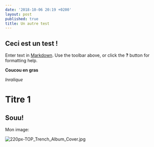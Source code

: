 ```yaml
---
date: '2018-10-06 20:19 +0200'
layout: post
published: true
title: Un autre test
---
```

## Ceci est un test !

Enter text in [Markdown](http://daringfireball.net/projects/markdown/). Use the toolbar above, or click the **?** button for formatting help.

**Coucou en gras**

_Inralique_

# Titre 1

## Souu!

Mon image:

![220px-TOP_Trench_Album_Cover.jpg]({{site.baseurl}}/assets/pictures/220px-TOP_Trench_Album_Cover.jpg)



